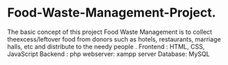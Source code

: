 # Food-Waste-Management-Project.
The basic concept of this project Food Waste Management is to collect theexcess/leftover food from donors such as hotels, restaurants, marriage halls, etc and distribute to the needy people .
Frontend : HTML, CSS, JavaScript
Backend : php
webserver: xampp server
Database: MySQL
